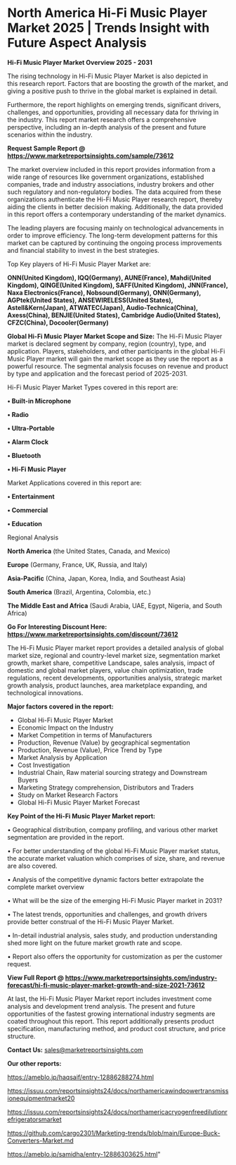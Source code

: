 # North America Hi-Fi Music Player Market 2025 | Trends Insight with Future Aspect Analysis

<Strong> Hi-Fi Music Player Market Overview 2025 - 2031</strong>

The rising technology in Hi-Fi Music Player Market is also depicted in this research report. Factors that are boosting the growth of the market, and giving a positive push to thrive in the global market is explained in detail.

Furthermore, the report highlights on emerging trends, significant drivers, challenges, and opportunities, providing all necessary data for thriving in the industry. This report market research offers a comprehensive perspective, including an in-depth analysis of the present and future scenarios within the industry.

<strong>Request Sample Report @ <a href=https://www.marketreportsinsights.com/sample/73612>https://www.marketreportsinsights.com/sample/73612</a></strong>

The market overview included in this report provides information from a wide range of resources like government organizations, established companies, trade and industry associations, industry brokers and other such regulatory and non-regulatory bodies. The data acquired from these organizations authenticate the Hi-Fi Music Player research report, thereby aiding the clients in better decision making. Additionally, the data provided in this report offers a contemporary understanding of the market dynamics.

The leading players are focusing mainly on technological advancements in order to improve efficiency. The long-term development patterns for this market can be captured by continuing the ongoing process improvements and financial stability to invest in the best strategies.

Top Key players of Hi-Fi Music Player Market are:

<strong>ONN(United Kingdom), IQQ(Germany), AUNE(France), Mahdi(United Kingdom), QINGE(United Kingdom), SAFF(United Kingdom), JNN(France), Naxa Electronics(France), Nobsound(Germany), ONN(Germany), AGPtek(United States), ANSEWIRELESS(United States), Astell&Kern(Japan), ATWATEC(Japan), Audio-Technica(China), Axess(China), BENJIE(United States), Cambridge Audio(United States), CFZC(China), Docooler(Germany)</strong>

<strong><b>Global Hi-Fi Music Player Market Scope and Size:</b></strong>
The Hi-Fi Music Player market is declared segment by company, region (country), type, and application. Players, stakeholders, and other participants in the global Hi-Fi Music Player market will gain the market scope as they use the report as a powerful resource. The segmental analysis focuses on revenue and product by type and application and the forecast period of 2025-2031.

Hi-Fi Music Player Market Types covered in this report are:

<strong>• Built-in Microphone

• Radio

• Ultra-Portable

• Alarm Clock

• Bluetooth

• Hi-Fi Music Player</strong>

Market Applications covered in this report are:

<strong>• Entertainment

• Commercial

• Education</strong> 

Regional Analysis

<strong>North America</strong> (the United States, Canada, and Mexico)

<strong>Europe</strong> (Germany, France, UK, Russia, and Italy)

<strong>Asia-Pacific</strong> (China, Japan, Korea, India, and Southeast Asia)

<strong>South America</strong> (Brazil, Argentina, Colombia, etc.)

<strong>The Middle East and Africa</strong> (Saudi Arabia, UAE, Egypt, Nigeria, and South Africa)

<strong>Go For Interesting Discount Here: <a href=https://www.marketreportsinsights.com/discount/73612>https://www.marketreportsinsights.com/discount/73612</a></strong>

The Hi-Fi Music Player market report provides a detailed analysis of global market size, regional and country-level market size, segmentation market growth, market share, competitive Landscape, sales analysis, impact of domestic and global market players, value chain optimization, trade regulations, recent developments, opportunities analysis, strategic market growth analysis, product launches, area marketplace expanding, and technological innovations.

<strong><b>Major factors covered in the report:</b></strong>
<ul>
  <li>Global Hi-Fi Music Player Market </li>
  <li>Economic Impact on the Industry</li>
  <li>Market Competition in terms of Manufacturers</li>
  <li>Production, Revenue (Value) by geographical segmentation</li>
  <li>Production, Revenue (Value), Price Trend by Type</li>
  <li>Market Analysis by Application</li>
  <li>Cost Investigation</li>
  <li>Industrial Chain, Raw material sourcing strategy and Downstream Buyers</li>
  <li>Marketing Strategy comprehension, Distributors and Traders</li>
  <li>Study on Market Research Factors</li>
  <li>Global Hi-Fi Music Player Market Forecast</li>
</ul>

<strong><b>Key Point of the Hi-Fi Music Player Market report:</b></strong>

• Geographical distribution, company profiling, and various other market segmentation are provided in the report.

• For better understanding of the global Hi-Fi Music Player market status, the accurate market valuation which comprises of size, share, and revenue are also covered.

• Analysis of the competitive dynamic factors better extrapolate the complete market overview

• What will be the size of the emerging Hi-Fi Music Player market in 2031?

• The latest trends, opportunities and challenges, and growth drivers provide better construal of the Hi-Fi Music Player Market.

• In-detail industrial analysis, sales study, and production understanding shed more light on the future market growth rate and scope.

• Report also offers the opportunity for customization as per the customer request.

<strong><b>View Full Report @ <a href=https://www.marketreportsinsights.com/industry-forecast/hi-fi-music-player-market-growth-and-size-2021-73612>https://www.marketreportsinsights.com/industry-forecast/hi-fi-music-player-market-growth-and-size-2021-73612</a></b></strong>


At last, the Hi-Fi Music Player Market report includes investment come analysis and development trend analysis. The present and future opportunities of the fastest growing international industry segments are coated throughout this report. This report additionally presents product specification, manufacturing method, and product cost structure, and price structure.

<strong>Contact Us:</strong>
sales@marketreportsinsights.com

<strong>Our other reports:</strong>

<a href=https://ameblo.jp/haqsaif/entry-12886288274.html>https://ameblo.jp/haqsaif/entry-12886288274.html</a>

<a href=https://issuu.com/reportsinsights24/docs/northamericawindpowertransmissionequipmentmarket20>https://issuu.com/reportsinsights24/docs/northamericawindpowertransmissionequipmentmarket20</a>

<a href=https://issuu.com/reportsinsights24/docs/northamericacryogenfreedilutionrefrigeratorsmarket>https://issuu.com/reportsinsights24/docs/northamericacryogenfreedilutionrefrigeratorsmarket</a>

<a href=https://github.com/cargo2301/Marketing-trends/blob/main/Europe-Buck-Converters-Market.md>https://github.com/cargo2301/Marketing-trends/blob/main/Europe-Buck-Converters-Market.md</a>

<a href=https://ameblo.jp/samidha/entry-12886303625.html>https://ameblo.jp/samidha/entry-12886303625.html</a>"
